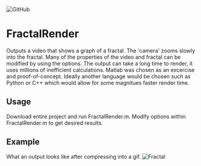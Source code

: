 <p>
  <img alt="GitHub" src="https://img.shields.io/github/license/andrewschalk/FractalRender"/>
</p>

# FractalRender
Outputs a video that shows a graph of a fractal. The 'camera' zooms slowly into the fractal. Many of the properties of the video and fractal can be modified by using the options. The output can take a long time to render, it uses millions of inefficient calculations. Matlab was chosen as an excercise and proof-of-concept. Ideally another language would be chosen such as Python or C++ which would allow for some magnitues faster render time.
## Usage
Download entire project and run FractalRender.m. Modify options within FractalRender.m to get desired results.
## Example
What an output looks like after compressing into a gif.
![Fractal](https://github.com/user-attachments/assets/8ef4a4c2-9b20-4490-b8d5-d245f7e360ca)
